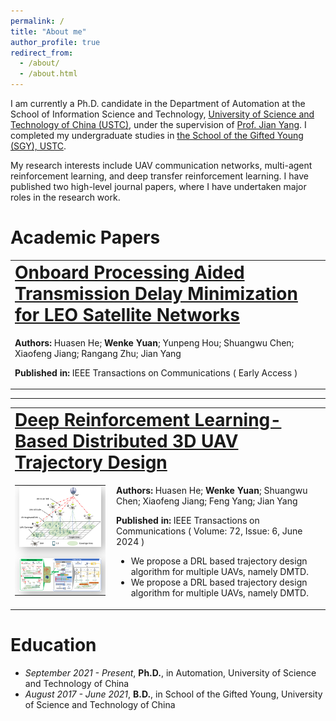 ```yaml
---
permalink: /
title: "About me"
author_profile: true
redirect_from: 
  - /about/
  - /about.html
---
```


I am currently a Ph.D. candidate in the Department of Automation at the School of Information Science and Technology, [University of Science and Technology of China (USTC)](https://www.ustc.edu.cn/), under the supervision of [Prof. Jian Yang](http://staff.ustc.edu.cn/~jianyang/). I completed my undergraduate studies in [the School of the Gifted Young (SGY), USTC](https://sgy.ustc.edu.cn/). 

My research interests include UAV communication networks, multi-agent reinforcement learning, and deep transfer reinforcement learning. I have published two high-level journal papers, where I have undertaken major roles in the research work.

# Academic Papers

<table style="border-collapse: collapse; width: 100%; border: none;">
  <tr style="border: none;">
    <td style="border: none;" colspan="2">
      <h1 style="margin: 0; padding: 0;"><a href="https://ieeexplore.ieee.org/document/10540151">Onboard Processing Aided Transmission Delay Minimization for LEO Satellite Networks</a></h1>
    </td>
  </tr>
  <tr style="border: none;">
    <td style="border: none; vertical-align: top;">
      <p><strong>Authors:</strong> Huasen He; <strong>Wenke Yuan</strong>; Yunpeng Hou; Shuangwu Chen; Xiaofeng Jiang; Rangang Zhu; Jian Yang</p>
      <p><strong>Published in:</strong> IEEE Transactions on Communications ( Early Access )</p>
    </td>
  </tr>
</table>

---

<table style="border-collapse: collapse; width: 100%; border: none;">
  <tr style="border: none;">
    <td style="border: none;" colspan="2">
      <h1 style="margin: 0; padding: 0;"><a href="https://ieeexplore.ieee.org/document/10422956">Deep Reinforcement Learning-Based Distributed 3D UAV Trajectory Design</a></h1>
    </td>
  </tr>
  <tr style="border: none;">
    <td style="border: none; vertical-align: top;">
      <table style="border-collapse: collapse; width: 100%; border: none;">
        <tr style="border: none;">
          <td style="border: none; text-align: center;">
            <img src="/images/dmtd.png" alt="DMTD1" width="300" style="box-shadow: 5px 5px 15px rgba(0, 0, 0, 0.3); margin-bottom: 10px;"/>
          </td>
        </tr>
        <tr style="border: none;">
          <td style="border: none; text-align: center;">
            <img src="/images/dmtd_2.png" alt="DMTD2" width="300" style="box-shadow: 5px 5px 15px rgba(0, 0, 0, 0.3);"/>
          </td>
        </tr>
      </table>
    </td>
    <td style="border: none; vertical-align: top; padding-left: 10px;">
      <p><strong>Authors:</strong> Huasen He; <strong>Wenke Yuan</strong>; Shuangwu Chen; Xiaofeng Jiang; Feng Yang; Jian Yang</p>
      <p><strong>Published in:</strong> IEEE Transactions on Communications ( Volume: 72, Issue: 6, June 2024 )</p>
      <ul>
        <li>We propose a DRL based trajectory design algorithm for multiple UAVs, namely DMTD.</li>
        <li>We propose a DRL based trajectory design algorithm for multiple UAVs, namely DMTD.</li>
      </ul>
    </td>
  </tr>
</table>

# Education
- *September 2021 - Present*, **Ph.D.**, in Automation, University of Science and Technology of China
- *August 2017 - June 2021*, **B.D.**, in School of the Gifted Young, University of Science and Technology of China

